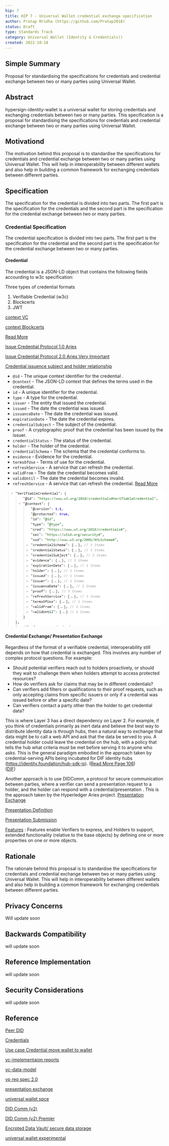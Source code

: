 ```yaml
---
hip: 7
title: HIP 7 - Universal Wallet credential exchange specification
author: Pratap Mridha (https://github.com/Pratap2018)
status: Draft
type: Standards Track
category: Universal Wallet (Identity & Credentials)) 
created: 2022-10-18
---
```


## Simple Summary
Proposal for standardising the specifications for credentials and  credential exchange between two or many parties using Universal Wallet.

## Abstract
hypersign-identity-wallet is a universal wallet for storing credentials and exchanging credentials between two or many parties. This specification is a proposal for standardising the specifications for credentials and  credential exchange between two or many parties using Universal Wallet. 


## Motivationd
The motivation behind this proposal is to standardise the specifications for credentials and  credential exchange between two or many parties using Universal Wallet. This will help in interoperability between different wallets and also help in building a common framework for exchanging credentials between different parties.

## Specification
The specification for the  credential is divided into two parts. The first part is the specification for the credentials and the second part is the specification for the credential exchange between two or many parties.

### Credential Specification
The credential specification is divided into two parts. The first part is the specification for the credential and the second part is the specification for the credential exchange between two or many parties.

#### Credential
The credential is a JSON-LD object that contains the following fields accourding to w3c specification:

Three types of credential formats 
1. Verifiable Credential (w3c)
2. Blockcerts
3. JWT

[context VC](https://www.w3.org/2018/credentials/v1)

[context Blockcerts](https://w3id.org/blockcerts/v2)

[Read More](https://www.w3.org/TR/vc-data-model-2.0/#basic-concepts)

[Issue Credential Protocol 1.0 Aries](https://github.com/hyperledger/aries-rfcs/blob/main/features/0036-issue-credential/README.md) 

[Issue Credential Protocol 2.0 Aries Very Important](https://github.com/hyperledger/aries-rfcs/blob/main/features/0454-present-proof-v2/README.md)

[Credential issuence subject and holder relationship](https://www.w3.org/TR/vc-data-model/#subject-holder-relationships)


- `@id` - The unique context identifier for the credential .
- `@context` - The JSON-LD context that defines the terms used in the credential. 
- `id` - A unique identifier for the credential.
- `type` - A type for the credential.
- `issuer` - The entity that issued the credential.
- `issued` - The date the credential was issued.
- `issuanceDate` - The date the credential was issued.
- `expirationDate` - The date the credential expires.
- `credentialSubject` - The subject of the credential.
- `proof` - A cryptographic proof that the credential has been issued by the issuer.
- `credentialStatus` - The status of the credential.
- `holder` - The holder of the credential.
- `credentialSchema` - The schema that the credential conforms to.
- `evidence` - Evidence for the credential.
- `termsOfUse` - Terms of use for the credential.
- `refreshService` - A service that can refresh the credential.
- `validFrom` - The date the credential becomes valid.
- `validUntil` - The date the credential becomes invalid.
- `refreshService` - A service that can refresh the credential. [Read More](https://www.w3.org/TR/vc-data-model/#advanced-concepts)

![CredStruct](./images/credential%20struct.png)

#### Credential Exchange/ Presentation Exchange
Regardless of the format of a verifiable credential, interoperability still depends on
how that credential is exchanged. This involves any number of complex protocol
questions. For example:
- Should potential verifiers reach out to holders proactively, or should they wait
to challenge them when holders attempt to access protected resources?
- How do verifiers ask for claims that may be in different credentials?
- Can verifiers add filters or qualifications to their proof requests, such as only
accepting claims from specific issuers or only if a credential was issued before or
after a specific date?
- Can verifiers contact a party other than the holder to get credential data?

This is where Layer 3 has a direct dependency on Layer 2. For example, if you think of
credentials primarily as inert data and believe the best way to distribute identity data is
through hubs, then a natural way to exchange that data might be to call a web API and
ask that the data be served to you. A credential holder could leave the credential on
the hub, with a policy that tells the hub what criteria must be met before serving it to
anyone who asks. This is the general paradigm embodied in the approach taken by
credential-serving APIs being incubated for DIF identity hubs (https://identity.foundation/hub-sdk-js). ([Read More Page 106](https://www.oreilly.com/library/view/self-sovereign-identity/9781617296598/))   
([DIF](https://identity.foundation/credential-manifest/))

Another approach is to use DIDComm, a protocol for secure communication between parties, where a verifier can send a presentation request to a holder, and the holder can respond with a credential/presentation . This is the approach taken by the Hyperledger Aries project. [Presentation Exchange](https://identity.foundation/presentation-exchange) 

[Presentation Definition](https://identity.foundation/presentation-exchange/#presentation-definition)

[Presentation Submission](https://identity.foundation/presentation-exchange/#presentation-submission)

[Features](https://identity.foundation/presentation-exchange/#features) : Features enable Verifiers to express, and Holders to support, extended functionality (relative to the base objects) by defining one or more properties on one or more objects.





## Rationale
The rationale behind this proposal is to standardise the specifications for credentials and  credential exchange between two or many parties using Universal Wallet. This will help in interoperability between different wallets and also help in building a common framework for exchanging credentials between different parties.

## Privacy Concerns
Will update soon

## Backwards Compatibility
will update soon

## Reference Implementation
will update soon

## Security Considerations
will update soon


## Reference 



[Peer DID](https://identity.foundation/peer-did-method-spec)

[Credentials](https://www.w3.org/community/credentials/)

[Use case Credential move wallet to wallet](https://www.w3.org/TR/2019/NOTE-vc-use-cases-20190924/#store-move-claim)

[vc-implementaion reports](https://w3c.github.io/vc-test-suite/implementations/)

[vc-data-model](https://www.w3.org/TR/vc-data-model/)

[vp req spec 2.0](https://w3c-ccg.github.io/vp-request-spec)

[presentation exchange](https://identity.foundation/presentation-exchange/)

[universal wallet spce](https://w3c-ccg.github.io/universal-wallet-interop-spec/)

[DID Comm (v2) ](https://didcomm.org/book/v2/)

[DID Comm (v2) Premier](https://www.youtube.com/watch?v=TBxWgNmsnvU)

[Encrpted Data Vault/ secure data storage](https://identity.foundation/working-groups/secure-data-storage.html)

[universal wallet experimental ](https://github.com/transmute-industries/universal-wallet)





